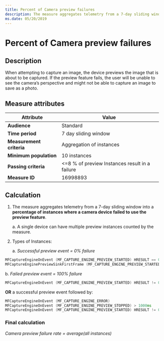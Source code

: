 ```yaml
---
title: Percent of Camera preview failures
description: The measure aggregates telemetry from a 7-day sliding window into a percentage of instances where a camera device failed to use the preview feature
ms.date: 05/20/2019
---
```


# Percent of Camera preview failures

## Description

When attempting to capture an image, the device previews the image that is about to be captured. If the preview feature fails, the user will be unable to see the camera’s perspective and might not be able to capture an image to save as a photo.

## Measure attributes

|Attribute|Value|
|----|----|
|**Audience**|Standard|
|**Time period**|7 day sliding window|
|**Measurement criteria**|Aggregation of instances|
|**Minimum population**|10 instances|
|**Passing criteria**|<=8 % of preview Instances result in a failure|
|**Measure ID**|16998893|

## Calculation

1. The measure aggregates telemetry from a 7-day sliding window into a **percentage of instances where a camera device failed to use the preview feature**.

   a. A single device can have multiple preview instances counted by the measure.

2. Types of Instances:

   a. *Successful preview event = 0% failure*

```cpp
MFCaptureEngineOnEvent (MF_CAPTURE_ENGINE_PREVIEW_STARTED) HRESULT == 0
MFCaptureEnginePreviewSinkFirstFrame (MF_CAPTURE_ENGINE_PREVIEW_STARTED)
```

   b. *Failed preview event = 100% failure*

```cpp
MFCaptureEngineOnEvent (MF_CAPTURE_ENGINE_PREVIEW_STARTED) HRESULT != 0
```

**OR** a successful preview event followed by:

```cpp
MFCaptureEngineOnEvent (MF_CAPTURE_ENGINE_ERROR)
MFCaptureEngineOnEvent (MF_CAPTURE_ENGINE_PREVIEW_STOPPED) > 1000ms
MFCaptureEngineOnEvent (MF_CAPTURE_ENGINE_PREVIEW_STARTED) HRESULT != 0
```

### Final calculation

*Camera preview failure rate = average(all instances)*
